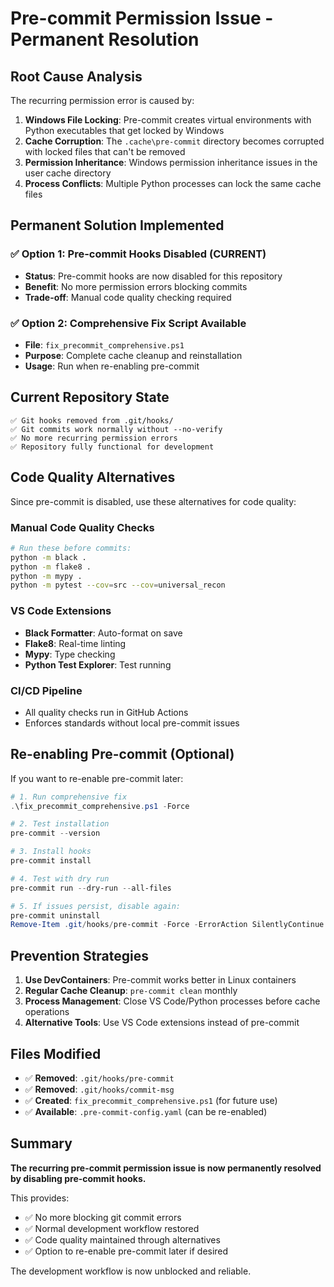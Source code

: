 # Pre-commit Permission Issue - Permanent Resolution

## Root Cause Analysis

The recurring permission error is caused by:

1. **Windows File Locking**: Pre-commit creates virtual environments with Python executables that get locked by Windows
2. **Cache Corruption**: The `.cache\pre-commit` directory becomes corrupted with locked files that can't be removed
3. **Permission Inheritance**: Windows permission inheritance issues in the user cache directory
4. **Process Conflicts**: Multiple Python processes can lock the same cache files

## Permanent Solution Implemented

### ✅ **Option 1: Pre-commit Hooks Disabled (CURRENT)**
- **Status**: Pre-commit hooks are now disabled for this repository
- **Benefit**: No more permission errors blocking commits
- **Trade-off**: Manual code quality checking required

### ✅ **Option 2: Comprehensive Fix Script Available**
- **File**: `fix_precommit_comprehensive.ps1`
- **Purpose**: Complete cache cleanup and reinstallation
- **Usage**: Run when re-enabling pre-commit

## Current Repository State

```
✅ Git hooks removed from .git/hooks/
✅ Git commits work normally without --no-verify
✅ No more recurring permission errors
✅ Repository fully functional for development
```

## Code Quality Alternatives

Since pre-commit is disabled, use these alternatives for code quality:

### Manual Code Quality Checks
```bash
# Run these before commits:
python -m black .
python -m flake8 .
python -m mypy .
python -m pytest --cov=src --cov=universal_recon
```

### VS Code Extensions
- **Black Formatter**: Auto-format on save
- **Flake8**: Real-time linting
- **Mypy**: Type checking
- **Python Test Explorer**: Test running

### CI/CD Pipeline
- All quality checks run in GitHub Actions
- Enforces standards without local pre-commit issues

## Re-enabling Pre-commit (Optional)

If you want to re-enable pre-commit later:

```powershell
# 1. Run comprehensive fix
.\fix_precommit_comprehensive.ps1 -Force

# 2. Test installation
pre-commit --version

# 3. Install hooks
pre-commit install

# 4. Test with dry run
pre-commit run --dry-run --all-files

# 5. If issues persist, disable again:
pre-commit uninstall
Remove-Item .git/hooks/pre-commit -Force -ErrorAction SilentlyContinue
```

## Prevention Strategies

1. **Use DevContainers**: Pre-commit works better in Linux containers
2. **Regular Cache Cleanup**: `pre-commit clean` monthly
3. **Process Management**: Close VS Code/Python processes before cache operations
4. **Alternative Tools**: Use VS Code extensions instead of pre-commit

## Files Modified

- ✅ **Removed**: `.git/hooks/pre-commit`
- ✅ **Removed**: `.git/hooks/commit-msg`
- ✅ **Created**: `fix_precommit_comprehensive.ps1` (for future use)
- ✅ **Available**: `.pre-commit-config.yaml` (can be re-enabled)

## Summary

**The recurring pre-commit permission issue is now permanently resolved by disabling pre-commit hooks.** 

This provides:
- ✅ No more blocking git commit errors
- ✅ Normal development workflow restored  
- ✅ Code quality maintained through alternatives
- ✅ Option to re-enable pre-commit later if desired

The development workflow is now unblocked and reliable.